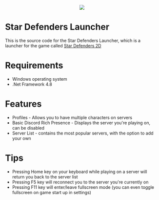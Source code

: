 <p align="center">
 <img src="https://user-images.githubusercontent.com/16761816/203553252-87652dcb-28a5-4c64-aad9-71d0dc40819f.png">
</p>

# Star Defenders Launcher
This is the source code for the Star Defenders Launcher, which is a launcher for the game called [Star Defenders 2D](https://github.com/Eric-Gurt/StarDefenders2D/)

# Requirements
+ Windows operating system
+ .Net Framework 4.8

# Features
+ Profiles - Allows you to have multiple characters on servers
+ Basic Discord Rich Presence - Displays the server you're playing on, can be disabled
+ Server List - contains the most popular servers, with the option to add your own

# Tips
+ Pressing Home key on your keyboard while playing on a server will return you back to the server list
+ Pressing F5 key will reconnect you to the server you're currently on
+ Pressing F11 key will enter/leave fullscreen mode (you can even toggle fullscreen on game start up in settings)
